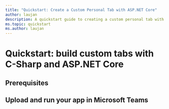 ```yaml
---
title: "Quickstart: Create a Custom Personal Tab with ASP.NET Core" 
author: laujan 
description: A quickstart guide to creating a custom personal tab with ASP.NET Core. 
ms.topic: quickstart 
ms.author: laujan 
---
```

# Quickstart: build custom tabs with C-Sharp and ASP.NET Core

## Prerequisites

## Upload and run your app in Microsoft Teams
